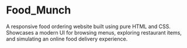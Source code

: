 # Food_Munch
A responsive food ordering website built using pure HTML and CSS. Showcases a modern UI for browsing menus, exploring restaurant items, and simulating an online food delivery experience.
